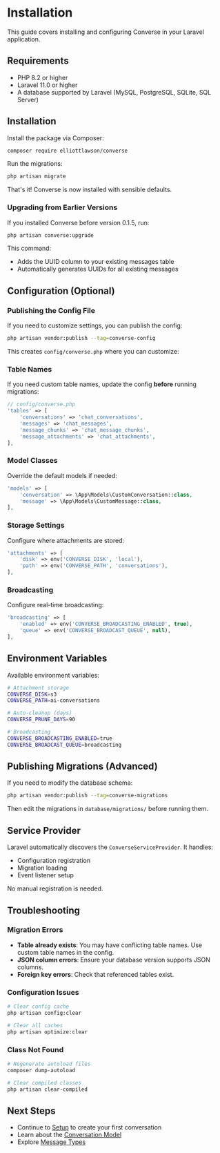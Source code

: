 # Installation

This guide covers installing and configuring Converse in your Laravel application.

## Requirements

- PHP 8.2 or higher
- Laravel 11.0 or higher
- A database supported by Laravel (MySQL, PostgreSQL, SQLite, SQL Server)

## Installation

Install the package via Composer:

```bash
composer require elliottlawson/converse
```

Run the migrations:

```bash
php artisan migrate
```

That's it! Converse is now installed with sensible defaults.

### Upgrading from Earlier Versions

If you installed Converse before version 0.1.5, run:

```bash
php artisan converse:upgrade
```

This command:
- Adds the UUID column to your existing messages table
- Automatically generates UUIDs for all existing messages

## Configuration (Optional)

### Publishing the Config File

If you need to customize settings, you can publish the config:

```bash
php artisan vendor:publish --tag=converse-config
```

This creates `config/converse.php` where you can customize:

### Table Names

If you need custom table names, update the config **before** running migrations:

```php
// config/converse.php
'tables' => [
    'conversations' => 'chat_conversations',
    'messages' => 'chat_messages',
    'message_chunks' => 'chat_message_chunks', 
    'message_attachments' => 'chat_attachments',
],
```

### Model Classes

Override the default models if needed:

```php
'models' => [
    'conversation' => \App\Models\CustomConversation::class,
    'message' => \App\Models\CustomMessage::class,
],
```

### Storage Settings

Configure where attachments are stored:

```php
'attachments' => [
    'disk' => env('CONVERSE_DISK', 'local'),
    'path' => env('CONVERSE_PATH', 'conversations'),
],
```

### Broadcasting

Configure real-time broadcasting:

```php
'broadcasting' => [
    'enabled' => env('CONVERSE_BROADCASTING_ENABLED', true),
    'queue' => env('CONVERSE_BROADCAST_QUEUE', null),
],
```

## Environment Variables

Available environment variables:

```bash
# Attachment storage
CONVERSE_DISK=s3
CONVERSE_PATH=ai-conversations

# Auto-cleanup (days)
CONVERSE_PRUNE_DAYS=90

# Broadcasting
CONVERSE_BROADCASTING_ENABLED=true
CONVERSE_BROADCAST_QUEUE=broadcasting
```

## Publishing Migrations (Advanced)

If you need to modify the database schema:

```bash
php artisan vendor:publish --tag=converse-migrations
```

Then edit the migrations in `database/migrations/` before running them.

## Service Provider

Laravel automatically discovers the `ConverseServiceProvider`. It handles:
- Configuration registration
- Migration loading
- Event listener setup

No manual registration is needed.

## Troubleshooting

### Migration Errors

- **Table already exists**: You may have conflicting table names. Use custom table names in the config.
- **JSON column errors**: Ensure your database version supports JSON columns.
- **Foreign key errors**: Check that referenced tables exist.

### Configuration Issues

```bash
# Clear config cache
php artisan config:clear

# Clear all caches
php artisan optimize:clear
```

### Class Not Found

```bash
# Regenerate autoload files
composer dump-autoload

# Clear compiled classes
php artisan clear-compiled
```

## Next Steps

- Continue to [Setup](/guide/getting-started) to create your first conversation
- Learn about the [Conversation Model](/guide/conversations)
- Explore [Message Types](/guide/messages) 